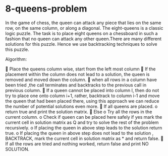 # 8-queens-problem
In the game of chess, the queen can attack any piece that lies on the same row, on the same column, or along a diagonal.
The eight-queens is a classic logic puzzle. The task is to place eight queens on a chessboard in such a fashion that no queen can 
attack any other queen.There are many different solutions for this puzzle. Hence we use backtracking techniques to solve this puzzle.

Algorithm:

	Place the queens column wise, start from the left most column
	If the placement within the column does not lead to a solution, the queen is removed and moved down the column. 
	when all rows in a column have been tried ,the call terminates and backtracks to the previous call in previous column.
	If a queen cannot be placed into column I, then do not try to place one onto column i+1, rather, backtrack to column i-1 and
  move the queen that had been placed there, using this approach we can reduce the number of potential solutions even more.
	If all queens are placed. 
  o	return true and print the solution matrix.
	Else 
  o	Try all the rows in the current column.
  o	Check if queen can be placed here safely if yes mark the current cell in solution matrix as Q and try to solve the rest of 
    the problem recursively.
  o	If placing the queen in above step leads to the solution return true.
  o	If placing the queen in above step does not lead to the solution , BACKTRACK, mark the current cell in solution matrix as * and
    return false.
	If all the rows are tried and nothing worked, return false and print NO SOLUTION.

